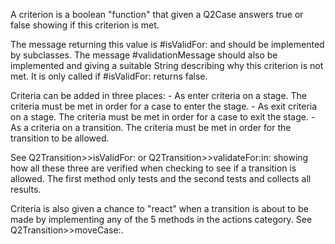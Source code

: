 A criterion is a boolean "function" that given a Q2Case answers true or false showing if this criterion is met.

The message returning this value is #isValidFor: and should be implemented by subclasses.
The message #validationMessage should also be implemented and giving a suitable String describing why this criterion is not met. It is only called if #isValidFor: returns false.

Criteria can be added in three places:
	- As enter criteria on a stage. The criteria must be met in order for a case to enter the stage.
	- As exit criteria on a stage. The criteria must be met in order for a case to exit the stage.
	- As a criteria on a transition. The criteria must be met in order for the transition to be allowed.

See Q2Transition>>isValidFor: or Q2Transition>>validateFor:in: showing how all these three are verified when checking to see if a transition is allowed. The first method only tests and the second tests and collects all results.

Criteria is also given a chance to "react" when a transition is about to be made by implementing any of the 5 methods in the actions category. See Q2Transition>>moveCase:.
